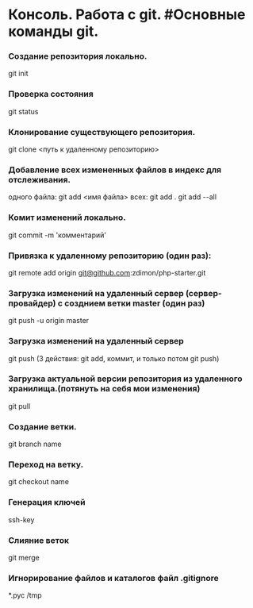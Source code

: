 # Консоль. Работа с git. #Основные команды git.

### Создание репозитория локально.

git init

### Проверка состояния

git status

### Клонирование существующего репозитория.

git clone <путь к удаленному репозиторию>

### Добавление всех измененных файлов в индекс для отслеживания.

одного файла: git add <имя файла> всех: git add . git add --all

### Комит изменений локально.

git commit -m 'комментарий'

### Привязка к удаленному репозиторию (один раз):

git remote add origin git@github.com:zdimon/php-starter.git

### Загрузка изменений на удаленный сервер (сервер-провайдер) с созднием ветки master (один раз)

git push -u origin master

### Загрузка изменений на удаленный сервер

git push (3 действия: git add, коммит, и только потом git push)

### Загрузка актуальной версии репозитория из удаленного хранилища.(потянуть на себя мои изменения)

git pull

### Создание ветки.

git branch name

### Переход на ветку.

git checkout name

### Генерация ключей

ssh-key

### Слияние веток
 
git merge <name-of-branch>

### Игнорирование файлов и каталогов файл .gitignore

*.pyc
/tmp
